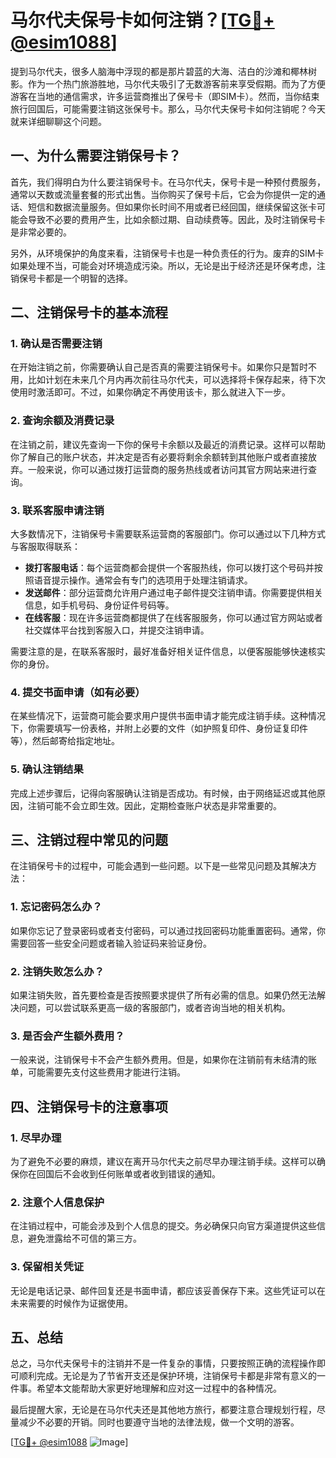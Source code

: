 # 马尔代夫保号卡如何注销？[[TG💪+ @esim1088](https://t.me/s/esim1088)]

提到马尔代夫，很多人脑海中浮现的都是那片碧蓝的大海、洁白的沙滩和椰林树影。作为一个热门旅游胜地，马尔代夫吸引了无数游客前来享受假期。而为了方便游客在当地的通信需求，许多运营商推出了保号卡（即SIM卡）。然而，当你结束旅行回国后，可能需要注销这张保号卡。那么，马尔代夫保号卡如何注销呢？今天就来详细聊聊这个问题。

## 一、为什么需要注销保号卡？

首先，我们得明白为什么要注销保号卡。在马尔代夫，保号卡是一种预付费服务，通常以天数或流量套餐的形式出售。当你购买了保号卡后，它会为你提供一定的通话、短信和数据流量服务。但如果你长时间不用或者已经回国，继续保留这张卡可能会导致不必要的费用产生，比如余额过期、自动续费等。因此，及时注销保号卡是非常必要的。

另外，从环境保护的角度来看，注销保号卡也是一种负责任的行为。废弃的SIM卡如果处理不当，可能会对环境造成污染。所以，无论是出于经济还是环保考虑，注销保号卡都是一个明智的选择。

## 二、注销保号卡的基本流程

### 1. 确认是否需要注销

在开始注销之前，你需要确认自己是否真的需要注销保号卡。如果你只是暂时不用，比如计划在未来几个月内再次前往马尔代夫，可以选择将卡保存起来，待下次使用时激活即可。不过，如果你确定不再使用该卡，那么就进入下一步。

### 2. 查询余额及消费记录

在注销之前，建议先查询一下你的保号卡余额以及最近的消费记录。这样可以帮助你了解自己的账户状态，并决定是否有必要将剩余余额转到其他账户或者直接放弃。一般来说，你可以通过拨打运营商的服务热线或者访问其官方网站来进行查询。

### 3. 联系客服申请注销

大多数情况下，注销保号卡需要联系运营商的客服部门。你可以通过以下几种方式与客服取得联系：

- **拨打客服电话**：每个运营商都会提供一个客服热线，你可以拨打这个号码并按照语音提示操作。通常会有专门的选项用于处理注销请求。
- **发送邮件**：部分运营商允许用户通过电子邮件提交注销申请。你需要提供相关信息，如手机号码、身份证件号码等。
- **在线客服**：现在许多运营商都提供了在线客服服务，你可以通过官方网站或者社交媒体平台找到客服入口，并提交注销申请。

需要注意的是，在联系客服时，最好准备好相关证件信息，以便客服能够快速核实你的身份。

### 4. 提交书面申请（如有必要）

在某些情况下，运营商可能会要求用户提供书面申请才能完成注销手续。这种情况下，你需要填写一份表格，并附上必要的文件（如护照复印件、身份证复印件等），然后邮寄给指定地址。

### 5. 确认注销结果

完成上述步骤后，记得向客服确认注销是否成功。有时候，由于网络延迟或其他原因，注销可能不会立即生效。因此，定期检查账户状态是非常重要的。

## 三、注销过程中常见的问题

在注销保号卡的过程中，可能会遇到一些问题。以下是一些常见问题及其解决方法：

### 1. 忘记密码怎么办？

如果你忘记了登录密码或者支付密码，可以通过找回密码功能重置密码。通常，你需要回答一些安全问题或者输入验证码来验证身份。

### 2. 注销失败怎么办？

如果注销失败，首先要检查是否按照要求提供了所有必需的信息。如果仍然无法解决问题，可以尝试联系更高一级的客服部门，或者咨询当地的相关机构。

### 3. 是否会产生额外费用？

一般来说，注销保号卡不会产生额外费用。但是，如果你在注销前有未结清的账单，可能需要先支付这些费用才能进行注销。

## 四、注销保号卡的注意事项

### 1. 尽早办理

为了避免不必要的麻烦，建议在离开马尔代夫之前尽早办理注销手续。这样可以确保你在回国后不会收到任何账单或者收到错误的通知。

### 2. 注意个人信息保护

在注销过程中，可能会涉及到个人信息的提交。务必确保只向官方渠道提供这些信息，避免泄露给不可信的第三方。

### 3. 保留相关凭证

无论是电话记录、邮件回复还是书面申请，都应该妥善保存下来。这些凭证可以在未来需要的时候作为证据使用。

## 五、总结

总之，马尔代夫保号卡的注销并不是一件复杂的事情，只要按照正确的流程操作即可顺利完成。无论是为了节省开支还是保护环境，注销保号卡都是非常有意义的一件事。希望本文能帮助大家更好地理解和应对这一过程中的各种情况。

最后提醒大家，无论是在马尔代夫还是其他地方旅行，都要注意合理规划行程，尽量减少不必要的开销。同时也要遵守当地的法律法规，做一个文明的游客。

[[TG💪+ @esim1088](https://t.me/s/esim1088) ![Image](https://i.postimg.cc/4NQfJmqS/Snipaste-2025-05-13-00-14-12.png)]